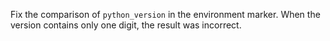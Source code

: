 Fix the comparison of `python_version` in the environment marker. When the version contains only one digit, the result was incorrect.
